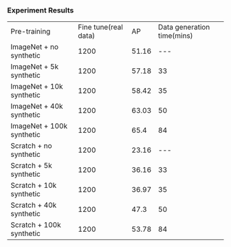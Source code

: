 ### Experiment Results



<table>
<tr>
  <td>Pre-training</td>
  <td>Fine tune(real data)</td>
  <td>AP</td>
  <td>Data generation time(mins)</td>
</tr>
<tr><td>ImageNet + no synthetic</td><td>1200</td><td>51.16</td><td>---</td></tr>
<tr><td>ImageNet + 5k synthetic</td><td>1200</td><td>57.18</td><td>33</td></tr>
<tr><td>ImageNet + 10k synthetic</td><td>1200</td><td>58.42</td><td>35</td></tr>
<tr><td>ImageNet + 40k synthetic</td><td>1200</td><td>63.03</td><td>50</td></tr>
<tr><td>ImageNet + 100k synthetic</td><td>1200</td><td>65.4</td><td>84</td></tr>
<tr><td>Scratch + no synthetic</td><td>1200</td><td>23.16</td><td>---</td></tr>
<tr><td>Scratch + 5k  synthetic</td><td>1200</td><td>36.16</td><td>33</td></tr>
<tr><td>Scratch + 10k synthetic</td><td>1200</td><td>36.97</td><td>35</td></tr>
<tr><td>Scratch + 40k synthetic</td><td>1200</td><td>47.3</td><td>50</td></tr>
<tr><td>Scratch + 100k synthetic</td><td>1200</td><td>53.78</td><td>84</td></tr>
</table>